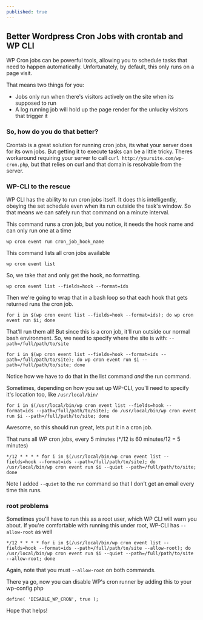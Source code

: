 ```yaml
---
published: true
---
```


## Better Wordpress Cron Jobs with crontab and WP CLI

WP Cron jobs can be powerful tools, allowing you to schedule tasks that need to happen automatically. Unfortunately, by default, this only runs on a page visit. 

That means two things for you:

- Jobs only run when there's visitors actively on the site when its supposed to run
- A log running job will hold up the page render for the unlucky visitors that trigger it

### So, how do you do that better?

Crontab is a great solution for running cron jobs, its what your server does for its own jobs. But getting it to execute tasks can be a little tricky. Theres workaround requiring your server to call `curl http://yoursite.com/wp-cron.php`, but that relies on curl and that domain is resolvable from the server.

### WP-CLI to the rescue

WP CLI has the ability to run cron jobs itself. It does this intelligently, obeying the set schedule even when its run outside the task's window. So that means we can safely run that command on a minute interval.

This command runs a cron job, but you notice, it needs the hook name and can only run one at a time

`wp cron event run cron_job_hook_name`

This command lists all cron jobs available

`wp cron event list`

So, we take that and only get the hook, no formatting.

`wp cron event list --fields=hook --format=ids`

Then we're going to wrap that in a bash loop so that each hook that gets returned runs the cron job.

`for i in $(wp cron event list --fields=hook --format=ids); do wp cron event run $i; done`

That'll run them all! But since this is a cron job, it'll run outside our normal bash environment. So, we need to specify where the site is with: `--path=/full/path/to/site`

`for i in $(wp cron event list --fields=hook --format=ids --path=/full/path/to/site); do wp cron event run $i --path=/full/path/to/site; done`

Notice how we have to do that in the list command _and_ the run command.

Sometimes, depending on how you set up WP-CLI, you'll need to specify it's location too, like `/usr/local/bin/`

`for i in $(/usr/local/bin/wp cron event list --fields=hook --format=ids --path=/full/path/to/site); do /usr/local/bin/wp cron event run $i --path=/full/path/to/site; done`

Awesome, so this should run great, lets put it in a cron job.

That runs all WP cron jobs, every 5 minutes (*/12 is 60 minutes/12 = 5 minutes)

`*/12 * * * * for i in $(/usr/local/bin/wp cron event list --fields=hook --format=ids --path=/full/path/to/site); do /usr/local/bin/wp cron event run $i --quiet --path=/full/path/to/site; done`

Note I added `--quiet` to the `run` command so that I don't get an email every time this runs.

### root problems
Sometimes you'll have to run this as a root user, which WP CLI will warn you about. If you're comfortable with running this under root, WP-CLI has `--allow-root` as well

`*/12 * * * * for i in $(/usr/local/bin/wp cron event list --fields=hook --format=ids --path=/full/path/to/site --allow-root); do /usr/local/bin/wp cron event run $i --quiet --path=/full/path/to/site --allow-root; done`

Again, note that you must `--allow-root` on both commands.

There ya go, now you can disable WP's cron runner by adding this to your wp-config.php

`define( 'DISABLE_WP_CRON', true );`

Hope that helps!